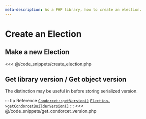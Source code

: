 ```yaml
---
meta-description: As a PHP library, how to create an election.
---
```

# Create an Election

## Make a new Election
<<< @/code_snippets/create_election.php


## Get library version / Get object version

The distinction may be useful in before storing serialized version.

::: tip Reference
[`Condorcet::getVersion()`](/api-reference/Condorcet%20Class/Condorcet--getVersion()) 
[`Election->getCondorcetBuilderVersion()`](/api-reference/Election%20Class/Election--getCondorcetBuilderVersion())
:::
<<< @/code_snippets/get_condorcet_version.php

